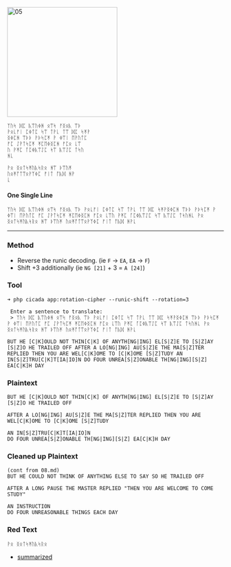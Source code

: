 <img src="https://github.com/iBotPeaches/cicada_3301/raw/master/liber_primus/09.jpg" width="256" alt="05">

```
ᛉᚢᛋ ᛞᛈ ᚣᛠᚢᛄᚻ ᛟᛠᛋ ᚠᛝᛟᚣ ᛠᚦ
ᚹᛟᚳᚠᛁ ᛈᛄᛏᛈ ᛋᛠ ᛏᚹᚳ ᛏᛠ ᛞᛈ ᛋᛡᚹ
ᛝᛄᛈᚻ ᛠᚦᚦ ᚹᚦᛋᛈᛡ ᚹ ᛄᛠᛁ ᛖᚹᚢᛏᛈ
ᚠᛈ ᛇᚹᛏᛋᛈᛡ ᛡᛈᛖᛄᛝᛈᚻ ᚠᛈᛟ ᚳᛠ
ᚢ ᚹᛡᛈ ᚪᛈᛄᚣᛠᛇᛈ ᛋᛠ ᚣᛠᛇᛈ ᛏᛋᚢ
ᚻᚳ

ᚹᛟ ᛝᛟᛏᛋᛡᚢᚣᛋᚱᛟ ᚻᛠ ᚦᛠᚢᛡ
ᚢᛟᛡᚩᛏᛠᛟᚹᛉᛄᛈ ᚠᛁᛏ ᚩᚣᛞ ᚻᚹ
ᚳ
```

#### One Single Line

```
ᛉᚢᛋ ᛞᛈ ᚣᛠᚢᛄᚻ ᛟᛠᛋ ᚠᛝᛟᚣ ᛠᚦ ᚹᛟᚳᚠᛁ ᛈᛄᛏᛈ ᛋᛠ ᛏᚹᚳ ᛏᛠ ᛞᛈ ᛋᛡᚹᛝᛄᛈᚻ ᛠᚦᚦ ᚹᚦᛋᛈᛡ ᚹ ᛄᛠᛁ ᛖᚹᚢᛏᛈ ᚠᛈ ᛇᚹᛏᛋᛈᛡ ᛡᛈᛖᛄᛝᛈᚻ ᚠᛈᛟ ᚳᛠᚢ ᚹᛡᛈ ᚪᛈᛄᚣᛠᛇᛈ ᛋᛠ ᚣᛠᛇᛈ ᛏᛋᚢᚻᚳ ᚹᛟ ᛝᛟᛏᛋᛡᚢᚣᛋᚱᛟ ᚻᛠ ᚦᛠᚢᛡ ᚢᛟᛡᚩᛏᛠᛟᚹᛉᛄᛈ ᚠᛁᛏ ᚩᚣᛞ ᚻᚹᚳ
```

---

### Method

* Reverse the runic decoding. (ie `F` -> `EA`, `EA` -> `F`)
* Shift +3 additionally (ie `NG [21]` + 3 = `A [24]`)

### Tool

```
➜ php cicada app:rotation-cipher --runic-shift --rotation=3

 Enter a sentence to translate:
 > ᛉᚢᛋ ᛞᛈ ᚣᛠᚢᛄᚻ ᛟᛠᛋ ᚠᛝᛟᚣ ᛠᚦ ᚹᛟᚳᚠᛁ ᛈᛄᛏᛈ ᛋᛠ ᛏᚹᚳ ᛏᛠ ᛞᛈ ᛋᛡᚹᛝᛄᛈᚻ ᛠᚦᚦ ᚹᚦᛋᛈᛡ ᚹ ᛄᛠᛁ ᛖᚹᚢᛏᛈ ᚠᛈ ᛇᚹᛏᛋᛈᛡ ᛡᛈᛖᛄᛝᛈᚻ ᚠᛈᛟ ᚳᛠᚢ ᚹᛡᛈ ᚪᛈᛄᚣᛠᛇᛈ ᛋᛠ ᚣᛠᛇᛈ ᛏᛋᚢᚻᚳ ᚹᛟ ᛝᛟᛏᛋᛡᚢᚣᛋᚱᛟ ᚻᛠ ᚦᛠᚢᛡ ᚢᛟᛡᚩᛏᛠᛟᚹᛉᛄᛈ ᚠᛁᛏ ᚩᚣᛞ ᚻᚹᚳ

BUT HE [C|K]OULD NOT THIN[C|K] OF ANYTH[NG|ING] EL[S|Z]E TO [S|Z]AY [S|Z]O HE TRAILED OFF AFTER A LO[NG|ING] AU[S|Z]E THE MA[S|Z]TER REPLIED THEN YOU ARE WEL[C|K]OME TO [C|K]OME [S|Z]TUDY AN IN[S|Z]TRU[C|K]T[IA|IO]N DO FOUR UNREA[S|Z]ONABLE TH[NG|ING][S|Z] EA[C|K]H DAY
```

### Plaintext

```
BUT HE [C|K]OULD NOT THIN[C|K] OF ANYTH[NG|ING] EL[S|Z]E TO [S|Z]AY [S|Z]O HE TRAILED OFF

AFTER A LO[NG|ING] AU[S|Z]E THE MA[S|Z]TER REPLIED THEN YOU ARE WEL[C|K]OME TO [C|K]OME [S|Z]TUDY

AN IN[S|Z]TRU[C|K]T[IA|IO]N
DO FOUR UNREA[S|Z]ONABLE TH[NG|ING][S|Z] EA[C|K]H DAY
```

### Cleaned up Plaintext

```
(cont from 08.md)
BUT HE COULD NOT THINK OF ANYTHING ELSE TO SAY SO HE TRAILED OFF

AFTER A LONG PAUSE THE MASTER REPLIED "THEN YOU ARE WELCOME TO COME STUDY"

AN INSTRUCTION
DO FOUR UNREASONABLE THINGS EACH DAY
```

### Red Text

```
ᚹᛟ ᛝᛟᛏᛋᛡᚢᚣᛋᚱᛟ
```

* [summarized](../../other/A_Koan_Page6_7_8_9.md)
